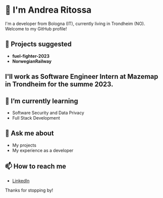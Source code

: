 # 👋 I'm Andrea Ritossa 

I'm a developer from Bologna (IT), currently living in Trondheim (NO). Welcome to my GitHub profile!

## 🔭 Projects suggested 
- **fuel-fighter-2023**
- **NorwegianRailway**

##    I'll work as Software Engineer Intern at Mazemap in Trondheim for the summe 2023.

## 🌱 I’m currently learning
- Software Security and Data Privacy
- Full Stack Development

## 💬 Ask me about
- My projects
- My experience as a developer

## 📫 How to reach me
- [LinkedIn](https://www.linkedin.com/in/andrea-ritossa/)

Thanks for stopping by!
